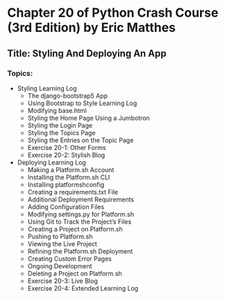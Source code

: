 # Chapter 20 of Python Crash Course (3rd Edition) by Eric Matthes  

## Title: Styling And Deploying An App  

### Topics:  
* Styling Learning Log  
  - The django-bootstrap5 App  
  - Using Bootstrap to Style Learning Log  
  - Modifying base.html  
  - Styling the Home Page Using a Jumbotron  
  - Styling the Login Page  
  - Styling the Topics Page  
  - Styling the Entries on the Topic Page  
  - Exercise 20-1: Other Forms  
  - Exercise 20-2: Stylish Blog  
* Deploying Learning Log  
  - Making a Platform.sh Account  
  - Installing the Platform.sh CLI  
  - Installing platformshconfig  
  - Creating a requirements.txt File  
  - Additional Deployment Requirements  
  - Adding Configuration Files  
  - Modifying settings.py for Platform.sh  
  - Using Git to Track the Project’s Files  
  - Creating a Project on Platform.sh  
  - Pushing to Platform.sh  
  - Viewing the Live Project  
  - Refining the Platform.sh Deployment  
  - Creating Custom Error Pages  
  - Ongoing Development  
  - Deleting a Project on Platform.sh  
  - Exercise 20-3: Live Blog  
  - Exercise 20-4: Extended Learning Log  